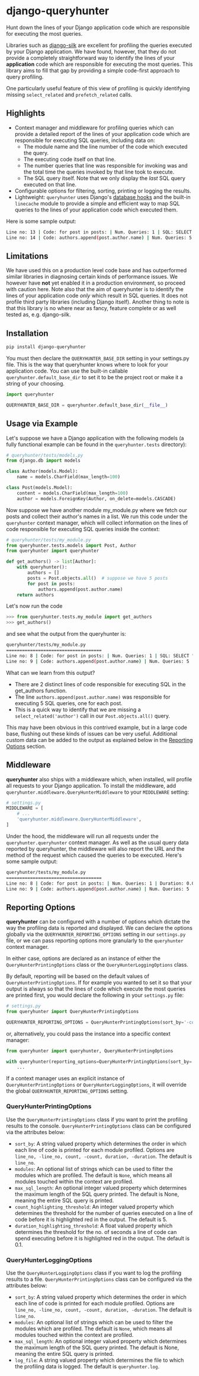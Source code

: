 # django-queryhunter
Hunt down the lines of your Django application code which are responsible for executing the most queries.

Libraries such as [django-silk](https://github.com/jazzband/django-silk) are excellent for profiling the queries 
executed by your Django application. We have found, however, that they do not provide a completely straightforward
way to identify the lines of your **application** code which are responsible for executing the most queries.
This library aims to fill that gap by providing a simple code-first approach to query profiling. 

One particularly useful feature of this view of profiling is quickly identifying missing `select_related` and `prefetch_related` calls.

## Highlights

- Context manager and middleware for profiling queries which can provide a detailed report of the lines of your 
  application code which are responsible for executing SQL queries, including data on:
  - The module name and the line number of the code which executed the query.
  - The executing code itself on that line.
  - The number queries that line was responsible for invoking was and the total time the queries invoked
    by that line took to execute.
  - The SQL query itself. Note that we only display the _last_ SQL query executed on that line.
- Configurable options for filtering, sorting, printing or logging the results.
- Lightweight: `queryhunter` uses Django's [database hooks](https://docs.djangoproject.com/en/5.0/topics/db/instrumentation/)
  and the built-in `linecache` module to provide a simple and efficient way to map SQL queries to the lines of your
  application code which executed them.

Here is some sample output:

```bash
Line no: 13 | Code: for post in posts: | Num. Queries: 1 | SQL: SELECT "tests_post"."id", "tests_post"."content", "tests_post"."author_id" FROM "tests_post" | Duration: 4.783299999999713e-05
Line no: 14 | Code: authors.append(post.author.name) | Num. Queries: 5 | SQL: SELECT "tests_author"."id", "tests_author"."name" FROM "tests_author" WHERE "tests_author"."id" = %s LIMIT 21 | Duration: 8.804199999801199e-05
```

## Limitations

We have used this on a production level code base and has outperformed similar libraries in diagnosing certain kinds 
of performance issues. We however have **not** yet enabled it in a production environment, so proceed with caution here.
Note also that the aim of queryhunter is to identify the lines of your application code *only* which result in SQL queries.
It does not profile third party libraries (including Django itself).
Another thing to note is that this library is no where near as fancy, feature complete or as well tested as, e.g. django-silk.


## Installation
```bash
pip install django-queryhunter
```

You must then declare the `QUERYHUNTER_BASE_DIR` setting in your settings.py file. This is 
the way that queryhunter knows where to look for your application code. You can use the built-in callable
`queryhunter.default_base_dir` to set it to be the project root or make it a string of your choosing.

```python
import queryhunter

QUERYHUNTER_BASE_DIR = queryhunter.default_base_dir(__file__)
```

## Usage via Example

Let's suppose we have a Django application with the following models (a fully functional example can be found in the
`queryhunter.tests` directory):

```python
# queryhunter/tests/models.py
from django.db import models

class Author(models.Model):
    name = models.CharField(max_length=100)

class Post(models.Model):
    content = models.CharField(max_length=100)
    author = models.ForeignKey(Author, on_delete=models.CASCADE)
```

Now suppose we have another module my_module.py where we fetch our posts and collect their author's names
in a list. We run this code under the `queryhunter` context manager, which will collect information on the
lines of code responsible for executing SQL queries inside the context:

```python
# queryhunter/tests/my_module.py
from queryhunter.tests.models import Post, Author
from queryhunter import queryhunter

def get_authors() -> list[Author]:
    with queryhunter():
        authors = []
        posts = Post.objects.all()  # suppose we have 5 posts
        for post in posts:
            authors.append(post.author.name)
    return authors
```

Let's now run the code

```python
>>> from queryhunter.tests.my_module import get_authors
>>> get_authors()
```
and see what the output from the queryhunter is:

```bash
queryhunter/tests/my_module.py
====================================
Line no: 8 | Code: for post in posts: | Num. Queries: 1 | SQL: SELECT "tests_post"."id", "tests_post"."content", "tests_post"."author_id" FROM "tests_post" | Duration: 4.783299999999713e-05
Line no: 9 | Code: authors.append(post.author.name) | Num. Queries: 5 | SQL: SELECT "tests_author"."id", "tests_author"."name" FROM "tests_author" WHERE "tests_author"."id" = %s LIMIT 21 | Duration: 8.804199999801199e-05
```
What can we learn from this output?

- There are 2 distinct lines of code responsible for executing SQL in the get_authors function.
- The line `authors.append(post.author.name)` was responsible for executing 5 SQL queries, one for each post. 
- This is a quick way to identify that we are missing a `select_related('author')` call in our 
  `Post.objects.all()` query.

This may have been obvious in this contrived example, but in a large code base, flushing out these kinds of issues can be very useful.
Additional custom data can be added to the output as explained below in the [Reporting Options](#reporting-options) 
section.


## Middleware

**queryhunter** also ships with a middleware which, when installed, will profile all requests to your Django application.
To install the middleware, add `queryhunter.middleware.QueryHunterMiddleware` to your `MIDDLEWARE` setting:
```python
# settings.py
MIDDLEWARE = [
    # ...
    'queryhunter.middleware.QueryHunterMiddleware',
]
```
Under the hood, the middleware will run all requests under the `queryhunter.queryhunter` context manager.
As well as the usual query data reported by queryhunter, the middleware will also report the URL and the method of the request
which caused the queries to be executed. Here's some sample output:


```bash
queryhunter/tests/my_module.py
====================================
Line no: 8 | Code: for post in posts: | Num. Queries: 1 | Duration: 0.04 | url: /authors | method: GET | SQL: SELECT "tests_post"."id", "tests_post"."content", "tests_post"."author_id" FROM "tests_post"
Line no: 9 | Code: authors.append(post.author.name) | Num. Queries: 5 | Duration: 0.05 | url: /authors | method: GET | SQL: SELECT "tests_author"."id", "tests_author"."name" FROM "tests_author" WHERE "tests_author"."id" = %s LIMIT 21
```


## Reporting Options

**queryhunter** can be configured with a number of options which dictate the way the profiling data is reported and displayed. 
We can declare the options globally via the `QUERYHUNTER_REPORTING_OPTIONS` setting in our `settings.py` file, or we can 
pass reporting options more granularly to the `queryhunter` context manager. 

In either case, options are declared as an instance of either the `QueryHunterPrintingOptions` class or the 
`QueryHunterLoggingOptions` class.


By default, reporting will be based on the default values of `QueryHunterPrintingOptions`.
If for example you wanted to set it so that your output is always so that the lines of code which execute the most queries
are printed first, you would declare the following in your `settings.py` file:

```python
# settings.py
from queryhunter import QueryHunterPrintingOptions

QUERYHUNTER_REPORTING_OPTIONS = QueryHunterPrintingOptions(sort_by='-count')
```

or, alternatively, you could pass the instance into a specific context manager:

```python
from queryhunter import queryhunter, QueryHunterPrintingOptions

with queryhunter(reporting_options=QueryHunterPrintingOptions(sort_by='-count')):
    ...
```

If a context manager uses an explicit instance of `QueryHunterPrintingOptions` or `QueryHunterLoggingOptions`,
it will override the global `QUERYHUNTER_REPORTING_OPTIONS` setting.


### QueryHunterPrintingOptions

Use the `QueryHunterPrintingOptions` class if you want to print the profiling results to the console.
`QueryHunterPrintingOptions` class can be configured via the attributes below:

- `sort_by`: A string valued property which determines the order in which each line of code is printed
   for each module profiled. Options are `line_no, -line_no, count, -count, duration, -duration`.
   The default is `line_no`.
- `modules`: An optional list of strings which can be used to filter the modules which are profiled. 
   The default is `None`, which means all modules touched within the context are profiled.
- `max_sql_length`: An optional integer valued property which determines the maximum length of the SQL query printed.
   The default is None, meaning the entire SQL query is printed.
- `count_highlighting_threshold`: An integer valued property which determines the threshold for the number of 
   queries executed on a line of code before it is highlighted red in the output. The default is 5.
- `duration_highlighting_threshold`: A float valued property which determines the threshold for the no. of seconds
   a line of code can spend executing before it is highlighted red in the output. The default is 0.1.



### QueryHunterLoggingOptions

Use the `QueryHunterLoggingOptions` class if you want to log the profiling results to a file.
`QueryHunterPrintingOptions` class can be configured via the attributes below:

- `sort_by`: A string valued property which determines the order in which each line of code is printed
   for each module profiled. Options are `line_no, -line_no, count, -count, duration, -duration`.
   The default is `line_no`.
- `modules`: An optional list of strings which can be used to filter the modules which are profiled. 
   The default is `None`, which means all modules touched within the context are profiled.
- `max_sql_length`: An optional integer valued property which determines the maximum length of the SQL query printed.
   The default is None, meaning the entire SQL query is printed.
- `log_file`: A string valued property which determines the file to which the profiling data is logged.
   The default is `queryhunter.log`.
